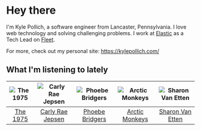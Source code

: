 # Hey there


I'm Kyle Pollich, a software engineer from Lancaster, Pennsylvania. I love web technology and solving challenging problems.
I work at [Elastic](https://www.elastic.co/) as a Tech Lead on [Fleet](https://www.elastic.co/guide/en/fleet/current/fleet-overview.html).

For more, check out my personal site: https://kylepollich.com/

## What I'm listening to lately

<!-- begin artists -->
  |![The 1975](https://i.scdn.co/image/ab6761610000f17889348336354096fd4e36ca73)|![Carly Rae Jepsen](https://i.scdn.co/image/ab6761610000f178358577f183465ae7698a53a7)|![Phoebe Bridgers](https://i.scdn.co/image/ab6761610000f178626686e362d30246e816cc5b)|![Arctic Monkeys](https://i.scdn.co/image/ab6761610000f1787da39dea0a72f581535fb11f)|![Sharon Van Etten](https://i.scdn.co/image/ab6761610000f1783f701caa98c66d99d038d28d)|
  |:---:|:---:|:---:|:---:|:---:|
  |[The 1975](https://open.spotify.com/artist/3mIj9lX2MWuHmhNCA7LSCW)|[Carly Rae Jepsen](https://open.spotify.com/artist/6sFIWsNpZYqfjUpaCgueju)|[Phoebe Bridgers](https://open.spotify.com/artist/1r1uxoy19fzMxunt3ONAkG)|[Arctic Monkeys](https://open.spotify.com/artist/7Ln80lUS6He07XvHI8qqHH)|[Sharon Van Etten](https://open.spotify.com/artist/2wJ4vsxWd7df7dRU4KcoDe)|
<!-- end artists -->

